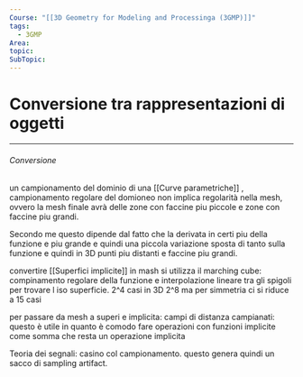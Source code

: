 ```yaml
---
Course: "[[3D Geometry for Modeling and Processinga (3GMP)]]"
tags:
  - 3GMP
Area: 
topic: 
SubTopic: 
---
```


# Conversione tra rappresentazioni di oggetti
---

###### Conversione 

un campionamento del dominio di una  [[Curve parametriche]] , 
campionamento regolare del domioneo non implica regolarità nella mesh, ovvero la mesh finale avrà delle zone con faccine piu piccole e zone con faccine piu grandi. 

Secondo me questo dipende dal fatto che la derivata in certi piu della funzione e piu grande e quindi una piccola variazione sposta di tanto sulla funzione e quindi in 3D punti piu distanti e faccine piu grandi.



convertire [[Superfici implicite]] in mash 
si utilizza il marching cube: compinamento regolare della funzione e interpolazione lineare tra gli spigoli per trovare l iso superficie. 2^4 casi in 3D 2^8 ma per simmetria ci si riduce a 15 casi

per passare da mesh a superi e implicita: 
campi di distanza campianati:  questo è utile in quanto è comodo fare operazioni con funzioni implicite come somma che resta un operazione implicita 


Teoria dei segnali: casino col campionamento. questo genera quindi un sacco di sampling artifact.


